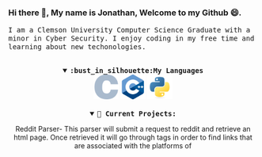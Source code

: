 ### Hi there 👋, My name is Jonathan, Welcome to my Github :smile:.
<samp>
  I am a Clemson University Computer Science Graduate with a minor in Cyber Security. 
  I enjoy coding in my free time and learning about new techonologies.
<br><br>
 </samp>
   
<p align="center">
  <details align="center" open>
    <summary><samp><b>:bust_in_silhouette:My Languages </b> </samp> </summary>
  <img src = 'https://github.com/devicons/devicon/blob/master/icons/c/c-original.svg' alt='C' width='50'/>
  <img src = 'https://github.com/devicons/devicon/blob/master/icons/cplusplus/cplusplus-original.svg' alt='C++' width='50'/>
  <img src = 'https://github.com/devicons/devicon/blob/master/icons/python/python-original.svg' alt='Python' width='50'/>
<br>
<br>

  <details align="center" open>
  <summary> <b> <samp> 🔭 Current Projects: </samp> </b> </summary>
<p>
  <p align="center">
    Reddit Parser- This parser will submit a request to reddit and retrieve an html page. Once retrieved it will go through
    tags in order to find links that are associated with the platforms of 
    </p>

  </details>
</p>
<!--
**jcorderx/jcorderx** is a ✨ _special_ ✨ repository because its `README.md` (this file) appears on your GitHub profile.

Here are some ideas to get you started:

- 🔭 I’m currently working on ...
- 🌱 I’m currently learning ...
- 👯 I’m looking to collaborate on ...
- 🤔 I’m looking for help with ...
- 💬 Ask me about ...
- 📫 How to reach me: ...
- 😄 Pronouns: ...
- ⚡ Fun fact: ...
-  🚀 
-->

